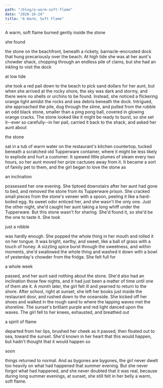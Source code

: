 ```yaml
---
path: "/blog/a-warm-soft-flame"
date: "2020-10-24"
title: "A Warm, Soft Flame"
---
```


A warm, soft flame burned gently inside the stone

she found

the stone on the beachfront, beneath a rickety, barnacle-encrusted dock that hung precariously over the beach. At high tide she was at her aunt's chowder shack, chopping through an endless pile of clams, but she had an inkling to visit the dock

at low tide

she took a red pail down to the beach to pick sand dollars for her aunt, but when she arrived at the rocky shore, the sky was dark and stormy, and there were no shells or urchins to be found. Instead, she noticed a flickering orange light amidst the rocks and sea debris beneath the dock. Intrigued, she approached the pile, dug through the slime, and pulled from the rubble an odd black stone, smaller than a ping pong ball, covered in glowing orange cracks. The stone looked like it might be ready to burst, so she set it--ever so carefully--in her pail, carried it back to the shack, and asked her aunt about

the stone

sat in a tub of warm water on the restaurant's kitchen countertop, tucked beneath a scratched old Tupperware container, where it might be less likely to explode and hurt a customer. It spewed little plumes of steam every two hours, so her aunt moved her prize cactuses away from it. It became a sort of family pet to them, and the girl began to love the stone as

an inclination

possessed her one evening. She tiptoed downstairs after her aunt had gone to bed, and removed the stone from its Tupperware prison. She cracked small pieces from the stone's veneer with a spoon, peeling it like a hard-boiled egg. Its sweet odor enticed her, and she wasn't the only one. Just the other night, she'd caught her aunt taking a long whiff under the Tupperware. But this stone wasn't for sharing. She'd found it, so she'd be the one to taste it. She took

just a nibble

was hardly enough. She popped the whole thing in her mouth and rolled it on her tongue. It was bright, earthy, and sweet, like a ball of grass with a touch of honey. A sizzling spice burst through the sweetness, and within moments, she'd swallowed the whole thing and washed it down with a bowl of yesterday's chowder from the fridge. She felt full for

a whole week

passed, and her aunt said nothing about the stone. She'd also had an inclination those few nights, and it had just been a matter of time until one of them ate it. A month later, the girl felt ill and yearned to return to the shore. After school, right at sunset, she left her books just inside the restaurant door, and rushed down to the oceanside. She kicked off her shoes and walked in the rough sand to where the lapping waves met the shoreline. The sunset's brilliant purple and red light danced upon the waves. The girl fell to her knees, exhausted, and breathed out

a spirit of flame

departed from her lips, brushed her cheek as it passed, then floated out to sea, toward the sunset. She'd known in her heart that this would happen, but hadn't thought that it would happen so

soon

things returned to normal. And as bygones are bygones, the girl never dwelt too heavily on what had happened that summer evening. But she never forgot what had happened, and she never doubted that it was real, because during long summer evenings, at sunset, she still felt in her belly a warm, soft flame.
